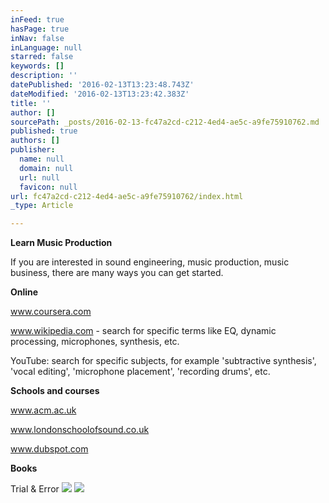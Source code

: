 ```yaml
---
inFeed: true
hasPage: true
inNav: false
inLanguage: null
starred: false
keywords: []
description: ''
datePublished: '2016-02-13T13:23:48.743Z'
dateModified: '2016-02-13T13:23:42.383Z'
title: ''
author: []
sourcePath: _posts/2016-02-13-fc47a2cd-c212-4ed4-ae5c-a9fe75910762.md
published: true
authors: []
publisher:
  name: null
  domain: null
  url: null
  favicon: null
url: fc47a2cd-c212-4ed4-ae5c-a9fe75910762/index.html
_type: Article

---
```

**Learn Music Production**

If you are interested in sound engineering, music production, music business, there are many ways you can get started.

**Online**

www.coursera.com

www.wikipedia.com - search for specific terms like EQ, dynamic processing, microphones, synthesis, etc.

YouTube: search for specific subjects, for example 'subtractive synthesis', 'vocal editing', 'microphone placement', 'recording drums', etc.

**Schools and courses**

www.acm.ac.uk

www.londonschoolofsound.co.uk

www.dubspot.com

**Books**

Trial & Error
![](https://the-grid-user-content.s3-us-west-2.amazonaws.com/7b4ad7a7-d100-4e20-a754-d6681040d1dc.JPG)
![](https://the-grid-user-content.s3-us-west-2.amazonaws.com/c3e7c942-6e91-4eea-bbed-3fe4fbbc492c.JPG)